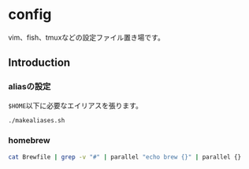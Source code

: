 # config
vim、fish、tmuxなどの設定ファイル置き場です。

## Introduction

### aliasの設定
`$HOME`以下に必要なエイリアスを張ります。

```sh
./makealiases.sh
```

### homebrew

```bash
cat Brewfile | grep -v "#" | parallel "echo brew {}" | parallel {}
```
